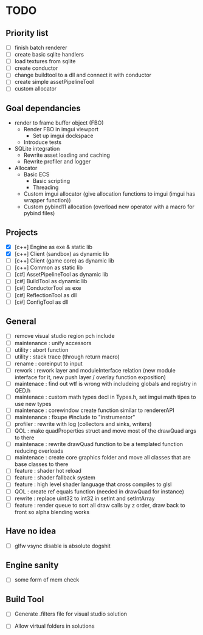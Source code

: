 # TODO

## Priority list
- [ ] finish batch renderer
- [ ] create basic sqlite handlers 
- [ ] load textures from sqlite
- [ ] create conductor
- [ ] change buildtool to a dll and connect it with conductor
- [ ] create simple assetPipelineTool
- [ ] custom allocator

## Goal dependancies
- render to frame buffer object (FBO)
  - Render FBO in imgui viewport
    - Set up imgui dockspace
  - Introduce tests
- SQLite integration
  - Rewrite asset loading and caching
  - Rewrite profiler and logger
- Allocator
  - Basic ECS
    - Basic scripting
    - Threading
  - Custom imgui allocator (give allocation functions to imgui (imgui has wrapper function))
  - Custom pybind11 allocation (overload new operator with a macro for pybind files)


## Projects
- [x] [c++] Engine as exe & static lib
- [x] [c++] Client (sandbox) as dynamic lib
- [ ] [c++] Client (game core) as dynamic lib
- [ ] [c++] Common as static lib
- [ ] [c#] AssetPipelineTool as dynamic lib
- [ ] [c#] BuildTool as dynamic lib
- [ ] [c#] ConductorTool as exe
- [ ] [c#] ReflectionTool as dll
- [ ] [c#] ConfigTool as dll

## General
- [ ] remove visual studio region pch include
- [ ] maintenance : unify accessors
- [ ] utility : abort function
- [ ] utility : stack trace (through return macro)
- [ ] rename : coreinput to input
- [ ] rework : rework layer and moduleInterface relation (new module interface for it, new push layer / overlay function exposition)
- [ ] maintenace : find out wtf is wrong with includeing globals and registry in QED.h
- [ ] maintenace : custom math types decl in Types.h, set imgui math tipes to use new types
- [ ] maintenace : corewindow create function similar to rendererAPI
- [ ] maintenance : fixupe #include <instrumentor> to "instrumentor"
- [ ] profiler : rewrite with log (collectors and sinks, writers)
- [ ] QOL : make quadProperties struct and move most of the drawQuad args to there
- [ ] maintenace : rewrite drawQuad function to be a templated function reducing overloads
- [ ] maintenace : create core graphics folder and move all classes that are base classes to there
- [ ] feature : shader hot reload
- [ ] feature : shader fallback system
- [ ] feature : high level shader language that cross compiles to glsl
- [ ] QOL : create ref equals function (needed in drawQuad for instance)
- [ ] rewrite : replace uint32 to int32 in setInt and setIntArray
- [ ] feature : render queue to sort all draw calls by z order, draw back to front so alpha blending works
  
## Have no idea
- [ ] glfw vsync disable is absolute dogshit

## Engine sanity
- [ ] some form of mem check

## Build Tool
- [ ] Generate .filters file for visual studio solution
- [ ] Allow virtual folders in solutions


